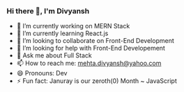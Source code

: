 ### Hi there 👋, I'm Divyansh

- 🔭 I’m currently working on MERN Stack
- 🌱 I’m currently learning React.js
- 👯 I’m looking to collaborate on Front-End Development
- 🤔 I’m looking for help with Front-End Developement
- 💬 Ask me about Full Stack
- 📫 How to reach me: mehta.divyansh@yahoo.com
- 😄 Pronouns: Dev
- ⚡ Fun fact: Januray is our zeroth(0) Month ~ JavaScript

